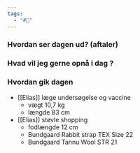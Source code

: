 ```yaml
---
tags:
  - "#📅"
---
```

### Hvordan ser dagen ud? (aftaler)


### Hvad vil jeg gerne opnå i dag ?


### Hvordan gik dagen
- [[Elias]] læge undersøgelse og vaccine 
	- vægt 10,7 kg
	- længde 83 cm
- [[Elias]] støvle shopping 
	- fodlængde 12 cm
	- Bundgaard Rabbit strap TEX Size 22
	- Bundgaard Tannu Wool STR 21